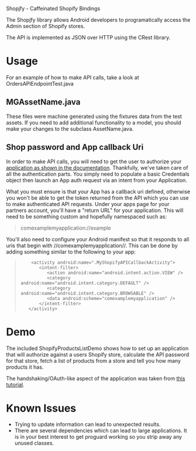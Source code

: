 Shopjfy - Caffeinated Shopify Bindings

The Shopjfy library allows Android developers to programatically access the Admin section of Shopify stores.

The API is implemented as JSON over HTTP using the CRest library.

# Usage #

For an example of how to make API calls, take a look at OrdersAPIEndpointTest.java

## MGAssetName.java ##

These files were machine generated using the fixtures data from the test assets.  If you need to add additional
functionality to a model, you should make your changes to the subclass AssetName.java.

## Shop password and App callback Uri ##

In order to make API calls, you will need to get the user to authorize your [application as shown in the documentation](http://api.shopify.com/authentication.html).
Thankfully, we've taken care of all the authentication parts.  You simply need to populate a basic Credentials object then launch an App auth request via an intent
from your Application.

What you must ensure is that your App has a callback uri defined, otherwise you won't be able to get the token returned from the API which you can use to make
authenticated API requests.  Under your apps page for your partners account, you'll have a "return URL" for your application.  This will need to be something custom
and hopefully namespaced such as:

> comexamplemyapplication://example

You'll also need to configure your Android manifest so that it responds to all uris that begin with //comexamplemyapplication//.  This can be done by adding something
similar to the following to your app:

>         <activity android:name=".MyShopifyAPICallbackActivity">
>            <intent-filter>
>	            <action android:name="android.intent.action.VIEW" />
>	            <category android:name="android.intent.category.DEFAULT" />
>	            <category android:name="android.intent.category.BROWSABLE" />
>	            <data android:scheme="comexamplemyapplication" />
>            </intent-filter>
>        </activity>

# Demo #

The included ShopifyProductsListDemo shows how to set up an application that will authorize against a users
Shopify store, calculate the API password for that store, fetch a list of products from a store and tell you
how many products it has.

The handshaking/OAuth-like aspect of the application was taken from [this tutorial](http://donpark.org/blog/2009/01/24/android-client-side-oauth).

# Known Issues #

* Trying to update information can lead to unexpected results.
* There are several dependencies which can lead to large applications.  It is in your best interest to
  get proguard working so you strip away any unused classes.